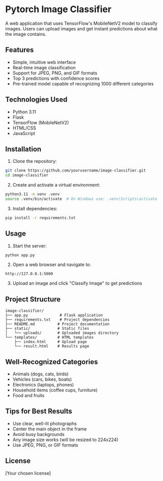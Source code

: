 # Pytorch Image Classifier

A web application that uses TensorFlow's MobileNetV2 model to classify images. Users can upload images and get instant predictions about what the image contains.

## Features

- Simple, intuitive web interface
- Real-time image classification
- Support for JPEG, PNG, and GIF formats
- Top 3 predictions with confidence scores
- Pre-trained model capable of recognizing 1000 different categories

## Technologies Used

- Python 3.11
- Flask
- TensorFlow (MobileNetV2)
- HTML/CSS
- JavaScript

## Installation

1. Clone the repository:

```bash
git clone https://github.com/yourusername/image-classifier.git
cd image-classifier
```

2. Create and activate a virtual environment:

```bash
python3.11 -m venv .venv
source .venv/bin/activate  # On Windows use: .venv\Scripts\activate
```

3. Install dependencies:

```bash
pip install -r requirements.txt
```

## Usage

1. Start the server:

```bash
python app.py
```

2. Open a web browser and navigate to:

```
http://127.0.0.1:5000
```

3. Upload an image and click "Classify Image" to get predictions

## Project Structure

```
image-classifier/
├── app.py              # Flask application
├── requirements.txt    # Project dependencies
├── README.md          # Project documentation
├── static/            # Static files
│   └── uploads/       # Uploaded images directory
└── templates/         # HTML templates
    ├── index.html     # Upload page
    └── result.html    # Results page
```

## Well-Recognized Categories

- Animals (dogs, cats, birds)
- Vehicles (cars, bikes, boats)
- Electronics (laptops, phones)
- Household items (coffee cups, furniture)
- Food and fruits

## Tips for Best Results

- Use clear, well-lit photographs
- Center the main object in the frame
- Avoid busy backgrounds
- Any image size works (will be resized to 224x224)
- Use JPEG, PNG, or GIF formats

## License

[Your chosen license]
